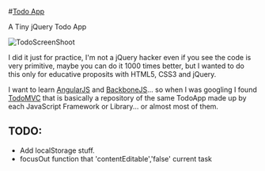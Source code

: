 #[Todo App](http://juanolvera.com/todoapp/ "Todo App")

A Tiny jQuery Todo App

![TodoScreenShoot](https://github.com/thinkxl/todoapp/blob/master/img/todoapp.png?raw=true)

I did it just for practice, I'm not a jQuery hacker even if you see the code is very primitive, maybe you can do it 1000 times better, but I wanted to do this only for educative proposits with HTML5, CSS3 and jQuery.

I want to learn [AngularJS](http://angularjs.org/) and [BackboneJS](http://backbonejs.org/)... so when I was googling I found [TodoMVC](http://addyosmani.github.com/todomvc/) that is basically a repository of the same TodoApp made up by each JavaScript Framework or Library... or almost most of them.

## TODO: ##
- Add localStorage stuff.
- focusOut function that 'contentEditable','false' current task
